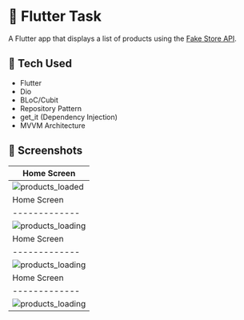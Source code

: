 # 🛒 Flutter  Task

A Flutter app that displays a list of products using the [Fake Store API](https://fakestoreapi.com/products).

## 🔧 Tech Used

- Flutter
- Dio
- BLoC/Cubit
- Repository Pattern
- get_it (Dependency Injection)
- MVVM Architecture

## 📸 Screenshots

| Home Screen |
|-------------|
| ![products_loaded](screenshots/products_loaded.png) |
| Home Screen |
|-------------|
| ![products_loading](screenshots/loading.png) |
| Home Screen |
|-------------|
| ![products_loading](screenshots/add_to_fav_button.png) |
| Home Screen |
|-------------|
| ![products_loading](screenshots/show_snackbar.png) |


